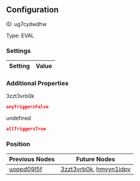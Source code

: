 # <nil>
## Configuration
ID:  ug7cydwdhw

Type: EVAL 


### Settings
| Setting | Value  |
| :------------------------ | ---------------------------------------- |
 




### Additional Properties
3zzt3vrb0k
 ```json 
anyTriggersFalse
```


undefined
 ```json 
allTriggersTrue
```




### Position
| Previous Nodes | Future Nodes |
| :------------- | ------------ |
| [uoppd09l5f](./uoppd09l5f.md) | [3zzt3vrb0k](./3zzt3vrb0k.md), [hmvyn1idpv](./hmvyn1idpv.md) |